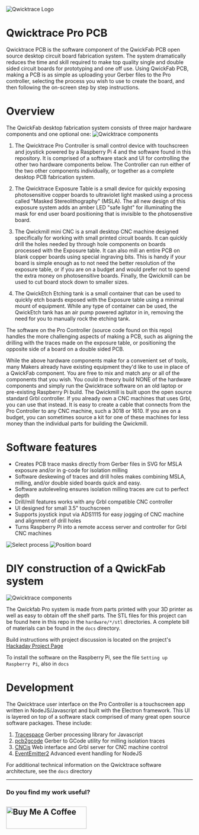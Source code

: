 ![Qwicktrace Logo](qwick-splash-pro.png)


# Qwicktrace Pro PCB
Qwicktrace PCB is the software component of the QwickFab PCB open source desktop circuit board fabrication system.
The system dramatically reduces the time and skill required to make top quality single and double sided circuit 
boards for prototyping and one off use. Using QwickFab PCB, making a PCB is as simple as uploading your Gerber files to 
the Pro controller, selecting the process you wish to use to create the board, and then following the on-screen step
by step instructions. 



# Overview
The QwickFab desktop fabrication system consists of three major hardware components and one optional one:
![Qwicktrace components](QwickFab-components.png)

1. The Qwicktrace Pro Controller is small control device with touchscreen and joystick powered by a Raspberry Pi 4 and the software
found in this repository. It is comprised of a software stack and UI for controlling the other two hardware components below. The 
Controller can run either of the two other components individually, or together as a complete desktop PCB fabrication system.

2. The Qwicktrace Exposure Table is a small device for quickly exposing photosensitive copper boards to ultraviolet light masked using a process called "Masked Stereolithography" (MSLA). The all new design of this exposure system adds an amber LED "safe light" for illuminating the mask for end user board positioning that is invisible to the photosenstive board.

3. The Qwickmill mini CNC is a small desktop CNC machine designed specifically for working with small printed circuit boards. It can
quickly drill the holes needed by through hole components on boards processed with the Exposure table.  It can also mill an entire PCB on blank copper boards using special ingraving bits. This is handy if your board is simple enough as to not need the better resolution of the exposure table, or if you are on a budget and would prefer not to spend the extra money on photosensitive boards. 
Finally, the Qwickmill can be used to cut board stock down to smaller sizes.

4. The QwickEtch Etching tank is a small container that can be used to quickly etch boards exposed with the Exposure table using
a minimal mount of equipment. While any type of container can be used, the QwickEtch tank has an air pump powered agitator in
in, removing the need for you to manually rock the etching tank.


The software on the Pro Controller (source code found on this repo) handles the more challenging aspects of making a PCB, such as aligning the drilling with the traces made on the exposure table, or positioning the opposite side of a board on a double sided PCB.

While the above hardware components make for a convenient set of tools, many Makers already have existing equipment they'd like
to use in place of a QwickFab component. You are free to mix and match any or all of the components that you wish.  You could
in theory build NONE of the hardware components and simply run the Qwicktrace software on an old laptop or pre-existing 
Raspberry Pi build.  The Qwickmill is built upon the open source standard Grbl controller. If you already own a CNC machines that uses Grbl, you can use that instead. It is easy to create a cable that connects from the Pro Controller to any CNC machine, such a 3018 or 1610. If you are on a budget, you can sometimes source a kit for one of these machines for less money than the individual parts for building the Qwickmill.


# Software features

* Creates PCB trace masks directly from Gerber files in SVG for MSLA exposure and/or in g-code for isolation milling
* Software deskewing of traces and drill holes makes combining MSLA, milling, and/or double sided boards quick and easy.
* Software autoleveling ensures isolation milling traces are cut to perfect depth
* Drill/mill features works with any Grbl compatible CNC controller
* UI designed for small 3.5" touchscreen
* Supports joystick input via ADS1115 for easy jogging of CNC machine and alignment of drill holes
* Turns Raspberry Pi into a remote access server and controller for Grbl CNC machines

![Select process](docs/images/select_process.png)
![Position board](docs/images/position_board.png)

# DIY construction of a QwickFab system
![Qwicktrace components](QwickFab-components-actual.png)

The Qwickfab Pro system is made from parts printed with your 3D printer as well as easy to obtain off the shelf parts. The
STL files for this project can be found here in this repo in the `hardware/*/stl` directories. A complete bill of materials can be
found in the `docs` directory.

Build instructions with project discussion is located on the project's [Hackaday Project Page](https://hackaday.io/project/182645-qwickfab-pcb)

To install the software on the Raspberry Pi, see the file `Setting up Raspberry Pi`, also in `docs`



# Development

The Qwicktrace user interface on the Pro Controller is a touchscreen app written in NodeJS/Javascript and built with the
Electron framework.  This UI is layered on top of a software stack comprised of many great open source software packages. These include:

1. [Tracespace](https://github.com/tracespace) Gerber processing library for Javascript
2. [pcb2gcode](https://github.com/pcb2gcode/pcb2gcode) Gerber to GCode utility for milling isolation traces
3. [CNCjs](https://github.com/cncjs/cncjs) Web interface and Grbl server for CNC machine control
4. [EventEmitter2](https://github.com/EventEmitter2/EventEmitter2) Advanced event handling for NodeJS

For additional technical information on the Qwicktrace software architecture, see the `docs` directory

---
### Do you find my work useful?

<a href="https://www.buymeacoffee.com/joelkoz" target="_blank"><img src="https://cdn.buymeacoffee.com/buttons/v2/default-yellow.png" alt="Buy Me A Coffee" style="height: 60px !important;width: 217px !important;" ></a>
---